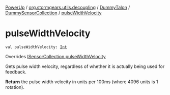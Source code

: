 [PowerUp](../../../index.md) / [org.stormgears.utils.decoupling](../../index.md) / [DummyTalon](../index.md) / [DummySensorCollection](index.md) / [pulseWidthVelocity](./pulse-width-velocity.md)

# pulseWidthVelocity

`val pulseWidthVelocity: `[`Int`](https://kotlinlang.org/api/latest/jvm/stdlib/kotlin/-int/index.html)

Overrides [ISensorCollection.pulseWidthVelocity](../../-i-sensor-collection/pulse-width-velocity.md)

Gets pulse width velocity, regardless of whether
it is actually being used for feedback.

**Return**
the pulse width velocity in units per 100ms (where 4096 units is 1 rotation).

